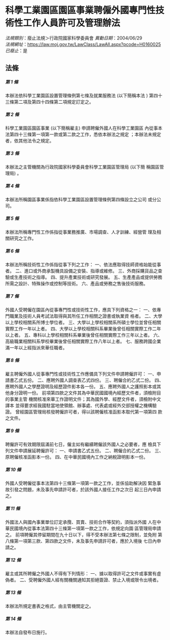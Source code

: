 # 科學工業園區園區事業聘僱外國專門性技術性工作人員許可及管理辦法

*法規類別*：廢止法規＞行政院國家科學委員會
*異動日期*：2004/06/29  
*法規網址*：https://law.moj.gov.tw/LawClass/LawAll.aspx?pcode=H0160025
*已廢止*：是


## 法條
##### 第 1 條
本辦法依科學工業園區設置管理條例第七條及就業服務法 (以下簡稱本法
) 第四十三條第二項及第四十四條第二項規定訂定之。


##### 第 2 條
科學工業園區園區事業 (以下簡稱雇主) 申請聘僱外國人在科學工業園區
內從事本法第四十三條第一項第一款或第二款之工作，悉依本辦法之規定
；本辦法未規定者，依其他法令之規定。


##### 第 3 條
本辦法之主管機關為行政院國家科學委員會科學工業園區管理局 (以下簡
稱園區管理局) 。


##### 第 4 條
本辦法所稱園區事業係指依科學工業園區設置管理條例第四條設立之公司
或分公司。


##### 第 5 條
本辦法所稱專門性工作係指從事業務推廣、市場調查、人才訓練、經營管
理及相關研究之工作。


##### 第 6 條
本辦法所稱技術性工作係指從事下列之工作：
一、依法應取得技師資格始能從事者。
二、進口或外商承製機具設備之安裝、指導或維修。
三、外商採購貨品之查驗或生產技術之指導。
四、提升產業技術或研究發展。
五、生產產品或提供勞務所需之設計、特殊操作或控制等技術。
六、產品或勞務之售後技術服務。


##### 第 7 條
外國人受聘僱在園區內從事專門性或技術性工作，應具下列資格之一：
一、依專門職業及技術人員考試法取得與其所任工作相關之證書或執業資
    格者。
二、大學以上學校相關系所博士學位者。
三、大學以上學校相關系所碩士學位並曾任相關實際工作一年以上者。
四、大學以上學校相關科系畢業後曾任相關實際工作二年以上者。
五、專科以上學校相關科系畢業後曾任相關實際工作三年以上者。
六、高級職業相關科系學校畢業後曾任相關實際工作八年以上者。
七、服務跨國企業滿一年以上經指派來華任職者。


##### 第 8 條
雇主聘僱外國人從事專門性或技術性工作應備具下列文件申請聘僱許可：
一、申請書乙式五份。
二、應聘外國人調查表乙式四份。
三、聘僱合約乙式二份。
四、應聘外國人之學歷證明及經歷證件影本各一份。
五、應聘外國人之護照影本或其他身分證明一份。
前項第四款之文件其為中華民國國境內經歷文件者，須檢附目的事業主管
機關核准來華工作證明文件；其為國外學、經歷文件者，須檢附中文譯本
並得要求經我國駐當地使領館、辦事處、代表處或經外交部授權之機構驗
證。
曾經園區管理局核發聘僱許可者，得以該聘僱核准函影本取代第一項第四
款之文件。


##### 第 9 條
聘僱許可有效期限屆滿前七日，僱主如有繼續聘僱該外國人之必要者，應
檢具下列文件申請展延聘僱許可：
一、申請書乙式五份。
二、聘僱合約乙式二份。
三、原聘僱核准函影本一份。
四、在中華民國境內工作之納稅證明影本一份。


##### 第 10 條
外國人受聘僱從事本法第四十三條第一項第一款之工作，並係協助解決因
緊急事故引發之問題，未及事先申請許可者，於該外國人接任工作之次日
起三日內申請之。


##### 第 11 條
外國法人與國內事業單位訂定承攬、買賣、技術合作等契約，須指派外國
人在中華民國境內從事本法第四十三條第一項第一款之工作，依規定向園
區管理局申請之。
前項聘僱其停留期間在九十日以下，得不受本辦法第七條之限制，並免附
第八條第一項第三款、第四款之文件，未及事先申請許可者，應於入境後
七日內申請之。


##### 第 12 條
雇主或其所聘僱之外國人不得有下列情形：
一、據以取得許可之文件或事實有虛偽者。
二、受聘僱外國人經有關機關通知其拒絕簽證、禁止入境或限令出境者。


##### 第 13 條
本辦法所規定書表之格式，由主管機關定之。


##### 第 14 條
本辦法自發布日施行。



